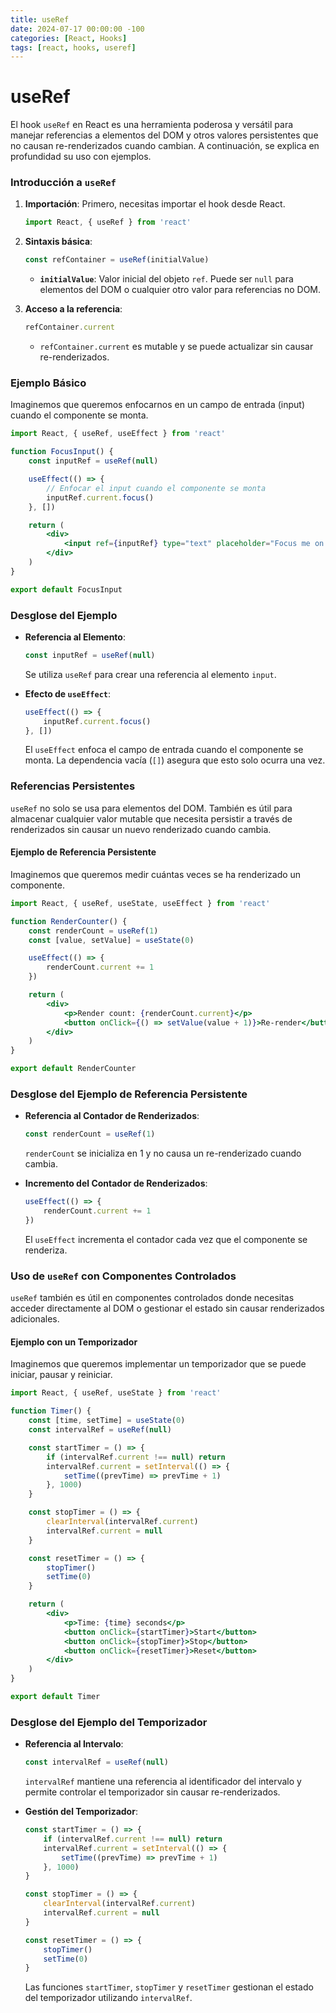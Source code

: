 ```yaml
---
title: useRef
date: 2024-07-17 00:00:00 -100
categories: [React, Hooks]
tags: [react, hooks, useref]
---
```


# useRef

El hook `useRef` en React es una herramienta poderosa y versátil para manejar referencias a elementos del DOM y otros valores persistentes que no causan re-renderizados cuando cambian. A continuación, se explica en profundidad su uso con ejemplos.

### Introducción a `useRef`

1. **Importación**: Primero, necesitas importar el hook desde React.

    ```jsx
    import React, { useRef } from 'react'
    ```

2. **Sintaxis básica**:

    ```jsx
    const refContainer = useRef(initialValue)
    ```

    - **`initialValue`**: Valor inicial del objeto `ref`. Puede ser `null` para elementos del DOM o cualquier otro valor para referencias no DOM.

3. **Acceso a la referencia**:
    ```jsx
    refContainer.current
    ```
    - `refContainer.current` es mutable y se puede actualizar sin causar re-renderizados.

### Ejemplo Básico

Imaginemos que queremos enfocarnos en un campo de entrada (input) cuando el componente se monta.

```jsx
import React, { useRef, useEffect } from 'react'

function FocusInput() {
    const inputRef = useRef(null)

    useEffect(() => {
        // Enfocar el input cuando el componente se monta
        inputRef.current.focus()
    }, [])

    return (
        <div>
            <input ref={inputRef} type="text" placeholder="Focus me on mount" />
        </div>
    )
}

export default FocusInput
```

### Desglose del Ejemplo

-   **Referencia al Elemento**:

    ```jsx
    const inputRef = useRef(null)
    ```

    Se utiliza `useRef` para crear una referencia al elemento `input`.

-   **Efecto de `useEffect`**:
    ```jsx
    useEffect(() => {
        inputRef.current.focus()
    }, [])
    ```
    El `useEffect` enfoca el campo de entrada cuando el componente se monta. La dependencia vacía (`[]`) asegura que esto solo ocurra una vez.

### Referencias Persistentes

`useRef` no solo se usa para elementos del DOM. También es útil para almacenar cualquier valor mutable que necesita persistir a través de renderizados sin causar un nuevo renderizado cuando cambia.

#### Ejemplo de Referencia Persistente

Imaginemos que queremos medir cuántas veces se ha renderizado un componente.

```jsx
import React, { useRef, useState, useEffect } from 'react'

function RenderCounter() {
    const renderCount = useRef(1)
    const [value, setValue] = useState(0)

    useEffect(() => {
        renderCount.current += 1
    })

    return (
        <div>
            <p>Render count: {renderCount.current}</p>
            <button onClick={() => setValue(value + 1)}>Re-render</button>
        </div>
    )
}

export default RenderCounter
```

### Desglose del Ejemplo de Referencia Persistente

-   **Referencia al Contador de Renderizados**:

    ```jsx
    const renderCount = useRef(1)
    ```

    `renderCount` se inicializa en 1 y no causa un re-renderizado cuando cambia.

-   **Incremento del Contador de Renderizados**:
    ```jsx
    useEffect(() => {
        renderCount.current += 1
    })
    ```
    El `useEffect` incrementa el contador cada vez que el componente se renderiza.

### Uso de `useRef` con Componentes Controlados

`useRef` también es útil en componentes controlados donde necesitas acceder directamente al DOM o gestionar el estado sin causar renderizados adicionales.

#### Ejemplo con un Temporizador

Imaginemos que queremos implementar un temporizador que se puede iniciar, pausar y reiniciar.

```jsx
import React, { useRef, useState } from 'react'

function Timer() {
    const [time, setTime] = useState(0)
    const intervalRef = useRef(null)

    const startTimer = () => {
        if (intervalRef.current !== null) return
        intervalRef.current = setInterval(() => {
            setTime((prevTime) => prevTime + 1)
        }, 1000)
    }

    const stopTimer = () => {
        clearInterval(intervalRef.current)
        intervalRef.current = null
    }

    const resetTimer = () => {
        stopTimer()
        setTime(0)
    }

    return (
        <div>
            <p>Time: {time} seconds</p>
            <button onClick={startTimer}>Start</button>
            <button onClick={stopTimer}>Stop</button>
            <button onClick={resetTimer}>Reset</button>
        </div>
    )
}

export default Timer
```

### Desglose del Ejemplo del Temporizador

-   **Referencia al Intervalo**:

    ```jsx
    const intervalRef = useRef(null)
    ```

    `intervalRef` mantiene una referencia al identificador del intervalo y permite controlar el temporizador sin causar re-renderizados.

-   **Gestión del Temporizador**:

    ```jsx
    const startTimer = () => {
        if (intervalRef.current !== null) return
        intervalRef.current = setInterval(() => {
            setTime((prevTime) => prevTime + 1)
        }, 1000)
    }

    const stopTimer = () => {
        clearInterval(intervalRef.current)
        intervalRef.current = null
    }

    const resetTimer = () => {
        stopTimer()
        setTime(0)
    }
    ```

    Las funciones `startTimer`, `stopTimer` y `resetTimer` gestionan el estado del temporizador utilizando `intervalRef`.
